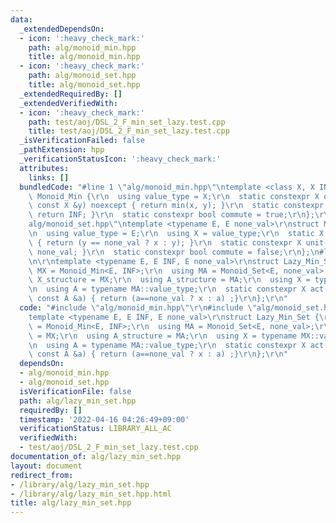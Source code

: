 ```yaml
---
data:
  _extendedDependsOn:
  - icon: ':heavy_check_mark:'
    path: alg/monoid_min.hpp
    title: alg/monoid_min.hpp
  - icon: ':heavy_check_mark:'
    path: alg/monoid_set.hpp
    title: alg/monoid_set.hpp
  _extendedRequiredBy: []
  _extendedVerifiedWith:
  - icon: ':heavy_check_mark:'
    path: test/aoj/DSL_2_F_min_set_lazy.test.cpp
    title: test/aoj/DSL_2_F_min_set_lazy.test.cpp
  _isVerificationFailed: false
  _pathExtension: hpp
  _verificationStatusIcon: ':heavy_check_mark:'
  attributes:
    links: []
  bundledCode: "#line 1 \"alg/monoid_min.hpp\"\ntemplate <class X, X INF>\r\nstruct\
    \ Monoid_Min {\r\n  using value_type = X;\r\n  static constexpr X op(const X &x,\
    \ const X &y) noexcept { return min(x, y); }\r\n  static constexpr X unit() {\
    \ return INF; }\r\n  static constexpr bool commute = true;\r\n};\r\n#line 1 \"\
    alg/monoid_set.hpp\"\ntemplate <typename E, E none_val>\r\nstruct Monoid_Set {\r\
    \n  using value_type = E;\r\n  using X = value_type;\r\n  static X op(X x, X y)\
    \ { return (y == none_val ? x : y); }\r\n  static constexpr X unit() { return\
    \ none_val; }\r\n  static constexpr bool commute = false;\r\n};\n#line 3 \"alg/lazy_min_set.hpp\"\
    \n\r\ntemplate <typename E, E INF, E none_val>\r\nstruct Lazy_Min_Set {\r\n  using\
    \ MX = Monoid_Min<E, INF>;\r\n  using MA = Monoid_Set<E, none_val>;\r\n  using\
    \ X_structure = MX;\r\n  using A_structure = MA;\r\n  using X = typename MX::value_type;\r\
    \n  using A = typename MA::value_type;\r\n  static constexpr X act(const X &x,\
    \ const A &a) { return (a==none_val ? x : a) ;}\r\n};\r\n"
  code: "#include \"alg/monoid_min.hpp\"\r\n#include \"alg/monoid_set.hpp\"\r\n\r\n\
    template <typename E, E INF, E none_val>\r\nstruct Lazy_Min_Set {\r\n  using MX\
    \ = Monoid_Min<E, INF>;\r\n  using MA = Monoid_Set<E, none_val>;\r\n  using X_structure\
    \ = MX;\r\n  using A_structure = MA;\r\n  using X = typename MX::value_type;\r\
    \n  using A = typename MA::value_type;\r\n  static constexpr X act(const X &x,\
    \ const A &a) { return (a==none_val ? x : a) ;}\r\n};\r\n"
  dependsOn:
  - alg/monoid_min.hpp
  - alg/monoid_set.hpp
  isVerificationFile: false
  path: alg/lazy_min_set.hpp
  requiredBy: []
  timestamp: '2022-04-16 04:26:49+09:00'
  verificationStatus: LIBRARY_ALL_AC
  verifiedWith:
  - test/aoj/DSL_2_F_min_set_lazy.test.cpp
documentation_of: alg/lazy_min_set.hpp
layout: document
redirect_from:
- /library/alg/lazy_min_set.hpp
- /library/alg/lazy_min_set.hpp.html
title: alg/lazy_min_set.hpp
---
```

